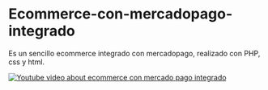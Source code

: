 # Ecommerce-con-mercadopago-integrado
Es un sencillo ecommerce integrado con mercadopago, realizado con PHP, css y html.


[![Youtube video about ecommerce con mercado pago integrado](https://cdn.dribbble.com/userupload/5386534/file/original-28d2201524525eaf1e825d3cd1aa6c77.jpg?compress=1&resize=1024x478)](https://www.youtube.com/watch?v=mG9oC_AyY7g)
